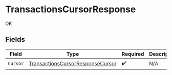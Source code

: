# TransactionsCursorResponse

OK


## Fields

| Field                                                                                       | Type                                                                                        | Required                                                                                    | Description                                                                                 |
| ------------------------------------------------------------------------------------------- | ------------------------------------------------------------------------------------------- | ------------------------------------------------------------------------------------------- | ------------------------------------------------------------------------------------------- |
| `Cursor`                                                                                    | [TransactionsCursorResponseCursor](../../models/shared/transactionscursorresponsecursor.md) | :heavy_check_mark:                                                                          | N/A                                                                                         |